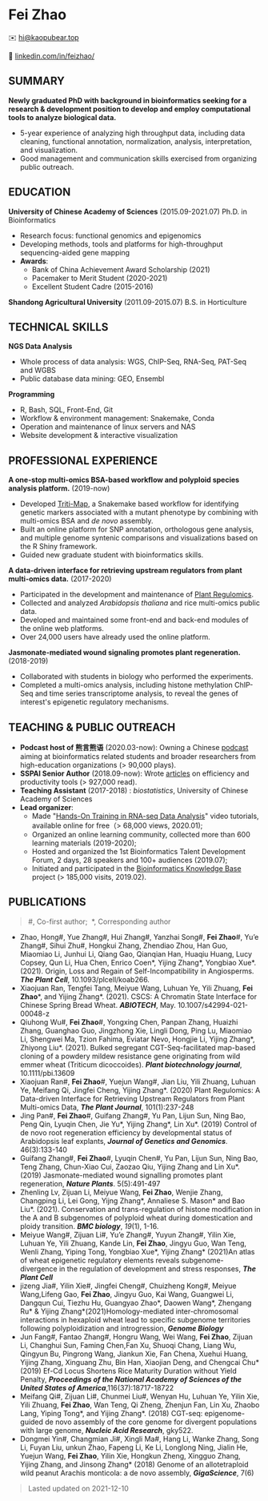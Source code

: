 # Fei Zhao

✉️ [hi@kaopubear.top](mailto:hi@kaopubear.top)

🔗 [linkedin.com/in/feizhao/](https://www.linkedin.com/in/feizhao/)

## SUMMARY

**Newly graduated PhD with background in bioinformatics seeking for a research & development position to develop and employ computational tools to analyze biological data.**

- 5-year experience of analyzing high throughput data, including data cleaning, functional annotation, normalization, analysis, interpretation, and visualization.
- Good management and communication skills exercised from organizing public outreach.

## EDUCATION

**University of Chinese Academy of Sciences** (2015.09-2021.07)
Ph.D. in Bioinformatics

- Research focus: functional genomics and epigenomics
- Developing methods, tools and platforms for high-throughput sequencing-aided gene mapping
- **Awards**: 
    - Bank of China Achievement Award Scholarship (2021)
    - Pacemaker to Merit Student (2020-2021)
    - Excellent Student Cadre (2015-2016)

**Shandong Agricultural University** (2011.09-2015.07)
B.S. in Horticulture

## TECHNICAL SKILLS
**NGS Data Analysis**

- Whole process of data analysis: WGS, ChIP-Seq, RNA-Seq, PAT-Seq and WGBS 
- Public database data mining: GEO, Ensembl

**Programming**

- R, Bash, SQL, Front-End, Git
- Workflow & environment management: Snakemake, Conda
- Operation and maintenance of linux servers and NAS
- Website development & interactive visualization
## PROFESSIONAL EXPERIENCE
**A one-stop multi-omics BSA-based workflow and polyploid species analysis platform.** (2019-now)

- Developed [Triti-Map](https://github.com/fei0810/Triti-Map), a Snakemake based workflow for identifying genetic markers associated with a mutant phenotype by combining with multi-omics BSA and _de novo_ assembly.
- Built an online platform for SNP annotation, orthologous gene analysis, and multiple genome syntenic comparisons and visualizations based on the R Shiny framework.
- Guided new graduate student with bioinformatics skills.

**A data-driven interface for retrieving upstream regulators from plant multi-omics data.** (2017-2020)

- Participated in the development and maintenance of [Plant Regulomics](http://bioinfo.sibs.ac.cn/plant-regulomics/).
- Collected and analyzed _Arabidopsis thaliana_ and rice multi-omics public data. 
- Developed and maintained some front-end and back-end modules of the online web platforms. 
- Over 24,000 users have already used the online platform.

**Jasmonate-mediated wound signaling promotes plant regeneration.** (2018-2019)

- Collaborated with students in biology who performed the experiments.
- Completed a multi-omics analysis, including histone methylation ChIP-Seq and time series transcriptome analysis, to reveal the genes of interest's epigenetic regulatory mechanisms. 
## TEACHING & PUBLIC OUTREACH

- **Podcast host of 熊言熊语** (2020.03-now): Owning a Chinese [podcast](https://podcast.kaopubear.top/) aiming at bioinformatics related students and broader researchers from high-education organizations (> 90,000 plays).
- **SSPAI Senior Author** (2018.09-now): Wrote [articles](https://sspai.com/u/kaopubear/posts) on efficiency and productivity tools (> 927,000 read).
- **Teaching Assistant** (2017-2018) : *biostatistics*, University of Chinese Academy of Sciences
- **Lead organizer**:
   - Made "[Hands-On Training in RNA-seq Data Analysis](https://www.bilibili.com/video/BV1KJ411p7WN)" video tutorials, available online for free（> 68,000 views, 2020.01);
   - Organized an online learning community, collected more than 600 learning materials (2019-2020);
   - Hosted and organized the 1st Bioinformatics Talent Development Forum, 2 days, 28 speakers and 100+ audiences (2019.07);
   - Initiated and participated in the [Bioinformatics Knowledge Base](https://www.yuque.com/biotrainee) project (> 185,000 visits, 2019.02).

## PUBLICATIONS

> \#, Co-first author;  *, Corresponding author

- Zhao, Hong#, Yue Zhang#, Hui Zhang#, Yanzhai Song#, **Fei Zhao**#, Yu’e Zhang#, Sihui Zhu#,  Hongkui Zhang, Zhendiao Zhou, Han Guo, Miaomiao Li, Junhui Li, Qiang Gao, Qianqian Han, Huaqiu Huang, Lucy Copsey, Qun Li, Hua Chen, Enrico Coen\*, Yijing Zhang\*, Yongbiao Xue\*. (2021). Origin, Loss and Regain of Self-Incompatibility in Angiosperms. ***The Plant Cell***, 10.1093/plcell/koab266.
- Xiaojuan Ran, Tengfei Tang, Meiyue Wang, Luhuan Ye, Yili Zhuang, **Fei Zhao**\*, and Yijing Zhang\*. (2021). CSCS: A Chromatin State Interface for Chinese Spring Bread Wheat. ***ABIOTECH***, May. 10.1007/s42994-021-00048-z
- Qiuhong Wu#, **Fei Zhao**#, Yongxing Chen, Panpan Zhang, Huaizhi Zhang, Guanghao Guo, Jingzhong Xie, Lingli Dong, Ping Lu, Miaomiao Li, Shengwei Ma, Tzion Fahima, Eviatar Nevo, Hongjie Li, Yijing Zhang\*, Zhiyong Liu\*. (2021). Bulked segregant CGT-Seq-facilitated map-based cloning of a powdery mildew resistance gene originating from wild emmer wheat (Triticum dicoccoides). **_Plant biotechnology journal_**, 10.1111/pbi.13609
- Xiaojuan Ran#, **Fei Zhao**#, Yuejun Wang#, Jian Liu, Yili Zhuang, Luhuan Ye, Meifang Qi, Jingfei Cheng, Yijing Zhang*. (2020) Plant Regulomics: A Data-driven Interface for Retrieving Upstream Regulators from Plant Multi-omics Data, **_The Plant Journal_**, 101(1):237-248
- Jing Pan#, **Fei Zhao**#, Guifang Zhang#, Yu Pan, Lijun Sun, Ning Bao, Peng Qin, Lyuqin Chen, Jie Yu*, Yijing Zhang*, Lin Xu*. (2019) Control of de novo root regeneration efficiency by developmental status of Arabidopsis leaf explants, **_Journal of Genetics and Genomics_**. 46(3):133-140
- Guifang Zhang#, **Fei Zhao**#, Lyuqin Chen#, Yu Pan, Lijun Sun, Ning Bao, Teng Zhang, Chun-Xiao Cui, Zaozao Qiu, Yijing Zhang and Lin Xu*. (2019) Jasmonate-mediated wound signalling promotes plant regeneration, **_Nature Plants_**. 5(5):491-497
- Zhenling Lv, Zijuan Li, Meiyue Wang, **Fei Zhao**, Wenjie Zhang, Changping Li, Lei Gong, Yijng Zhang\*, Annaliese S. Mason\* and Bao Liu\*. (2021). Conservation and trans-regulation of histone modification in the A and B subgenomes of polyploid wheat during domestication and ploidy transition. _**BMC biology**_, *19*(1), 1-16.
- Meiyue Wang#, Zijuan Li#, Yu’e Zhang#, Yuyun Zhang#, Yilin Xie, Luhuan Ye, Yili Zhuang, Kande Lin, **Fei Zhao**, Jingyu Guo, Wan Teng, Wenli Zhang, Yiping Tong, Yongbiao Xue\*, Yijing Zhang\* (2021)An atlas of wheat epigenetic regulatory elements reveals subgenome-divergence in the regulation of development and stress responses, **_The Plant Cell_**
- jizeng Jia#, Yilin Xie#, Jingfei Cheng#, Chuizheng Kong#, Meiyue Wang,Lifeng Gao, **Fei Zhao**, Jingyu Guo, Kai Wang, Guangwei Li, Dangqun Cui, Tiezhu Hu, Guangyao Zhao\*, Daowen Wang\*, Zhengang Ru\* & Yijing Zhang\*(2021)Homology-mediated inter-chromosomal interactions in hexaploid wheat lead to specific subgenome territories following polyploidization and introgression, **_Genome Biology_**
- Jun Fang#, Fantao Zhang#, Hongru Wang, Wei Wang, **Fei Zhao**, Zijuan Li, Changhui Sun, Faming Chen,Fan Xu, Shuoqi Chang, Liang Wu, Qingyun Bu, Pingrong Wang, Jiankun Xie, Fan Chena, Xuehui Huang, Yijing Zhang, Xinguang Zhu, Bin Han, Xiaojian Deng, and Chengcai Chu* (2019) Ef-Cd Locus Shortens Rice Maturity Duration without Yield Penalty, **_Proceedings of the National Academy of Sciences of the United States of America_**,116(37):18717-18722
- Meifang Qi#, Zijuan Li#, Chunmei Liu#, Wenyan Hu, Luhuan Ye, Yilin Xie, Yili Zhuang, **Fei Zhao**, Wan Teng, Qi Zheng, Zhenjun Fan, Lin Xu, Zhaobo Lang, Yiping Tong\*, and Yijing Zhang\*. (2018) CGT-seq: epigenome-guided de novo assembly of the core genome for divergent populations with large genome, **_Nucleic Acid Research_**, gky522.
- Dongmei Yin#, Changmian Ji#, Xingli Ma#, Hang Li, Wanke Zhang, Song Li, Fuyan Liu, unkun Zhao, Fapeng Li, Ke Li, Longlong Ning, Jialin He, Yuejun Wang, **Fei Zhao**, Yilin Xie, Hongkun Zheng, Xingguo Zhang, Yijing Zhang, and Jinsong Zhang* (2018) Genome of an allotetraploid wild peanut Arachis monticola: a de novo assembly, **_GigaScience_**, 7(6)

> Lasted updated on 2021-12-10

